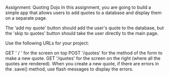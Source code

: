 Assignment: Quoting Dojo
In this assignment, you are going to build a simple app that allows users to add quotes to a database and display them on a separate page.

The 'add my quote' button should add the user's quote to the database, but the 'skip to quotes' button should take the user directly to the main page.  

Use the following URLs for your project:

GET ' / ' for the screen on top
POST '/quotes' for the method of the form to make a new quote.
GET '/quotes' for the screen on the right (where all the quotes are rendered).
When you create a new quote, if there are errors in the .save() method, use flash messages to display the errors.
